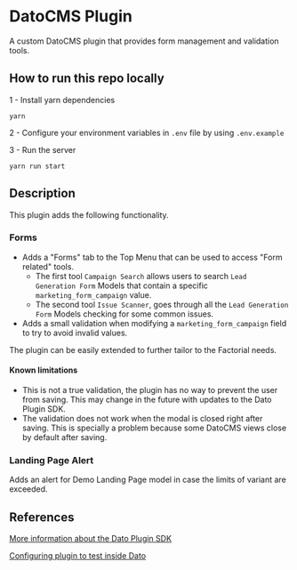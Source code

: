 # DatoCMS Plugin

A custom DatoCMS plugin that provides form management and validation tools.

## How to run this repo locally

1 - Install yarn dependencies

```
yarn
```

2 - Configure your environment variables in `.env` file by using `.env.example`

3 - Run the server

```
yarn run start
```

## Description

This plugin adds the following functionality.

### Forms

- Adds a "Forms" tab to the Top Menu that can be used to access "Form related" tools.
  - The first tool `Campaign Search` allows users to search `Lead Generation Form` Models that contain a specific `marketing_form_campaign` value.
  - The second tool `Issue Scanner`, goes through all the `Lead Generation Form` Models checking for some common issues.
- Adds a small validation when modifying a `marketing_form_campaign` field to try to avoid invalid values. 

The plugin can be easily extended to further tailor to the Factorial needs.

#### Known limitations
- This is not a true validation, the plugin has no way to prevent the user from saving. This may change in the future with updates to the Dato Plugin SDK.
- The validation does not work when the modal is closed right after saving. This is specially a problem because some DatoCMS views close by default after saving.

### Landing Page Alert
Adds an alert for Demo Landing Page model in case the limits of variant are exceeded.

## References

[More information about the Dato Plugin SDK](https://www.datocms.com/docs/plugin-sdk)

[Configuring plugin to test inside Dato](https://www.datocms.com/docs/plugin-sdk/build-your-first-plugin)
